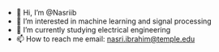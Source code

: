 - 👋 Hi, I’m @Nasriib
- 👀 I’m interested in machine learning and signal processing 
- 🌱 I’m currently studying electrical engineering 
- 📫 How to reach me email: nasri.ibrahim@temple.edu
